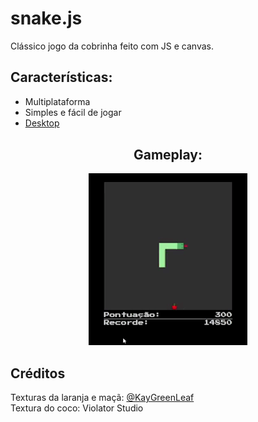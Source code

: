 # snake.js
 
Clássico jogo da cobrinha feito com JS e canvas.

## Características: 

* Multiplataforma
* Simples e fácil de jogar
* [Desktop](https://github.com/ArthurLobopro/snake.js/releases)
<!-- * [Site](https://arthurlobopro.github.io/snake.js/) -->

<div style="margin-top: 30px;text-align:center">
    <h2>Gameplay:</h2>
    <img src="./.github/gameplay.gif">
</div>

## Créditos

Texturas da laranja e maçã: [@KayGreenLeaf](https://github.com/KayGreenLeaf) <br>
Textura do coco: Violator Studio 